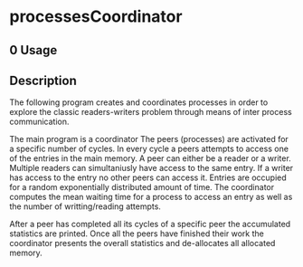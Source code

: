 # processesCoordinator

## 0 Usage

## Description
The following program creates and coordinates processes in order to explore the classic readers-writers problem through means of inter process communication.

The main program is a coordinator
The peers (processes) are activated for a specific number of cycles. In every cycle a peers attempts to access one of the entries in the main memory. A peer can either be a reader or a writer. Multiple readers can simultaniusly have access to the same entry. If a writer has access to the entry no other peers can access it. Entries are occupied for a random exponentially distributed amount of time. The coordinator computes the mean waiting time for a process to access an entry as well as the number of writting/reading attempts.

After a peer has completed all its cycles of a specific peer the accumulated statistics are printed. Once all the peers have finished their work the coordinator presents the overall statistics and de-allocates all allocated memory.
